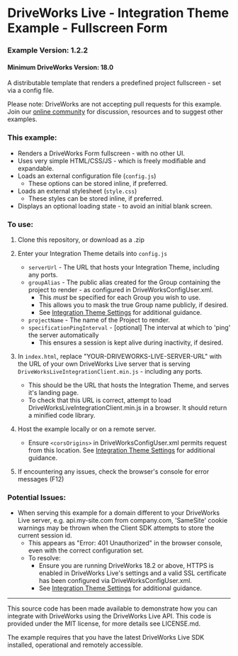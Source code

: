 # DriveWorks Live - Integration Theme Example - Fullscreen Form
### Example Version: 1.2.2
#### Minimum DriveWorks Version: 18.0

A distributable template that renders a predefined project fullscreen - set via a config file.

Please note: DriveWorks are not accepting pull requests for this example.  
Join our [online community](https://my.driveworks.co.uk) for discussion, resources and to suggest other examples.

### This example:
- Renders a DriveWorks Form fullscreen - with no other UI.
- Uses very simple HTML/CSS/JS - which is freely modifiable and expandable.
- Loads an external configuration file (`config.js`)
    - These options can be stored inline, if preferred.
- Loads an external stylesheet (`style.css`)
    - These styles can be stored inline, if preferred.
- Displays an optional loading state - to avoid an initial blank screen.

### To use:
1. Clone this repository, or download as a .zip

2. Enter your Integration Theme details into `config.js`
    * `serverUrl` - The URL that hosts your Integration Theme, including any ports.
    * `groupAlias` - The public alias created for the Group containing the project to render - as configured in DriveWorksConfigUser.xml.
        * This *must* be specified for each Group you wish to use.
        * This allows you to mask the true Group name publicly, if desired.
        * See [Integration Theme Settings](https://docs.driveworkspro.com/Topic/IntegrationThemeSettings) for additional guidance.
    * `projectName` - The name of the Project to render.
    * `specificationPingInterval` - [optional] The interval at which to 'ping' the server automatically
        * This ensures a session is kept alive during inactivity, if desired.

3. In `index.html`, replace "YOUR-DRIVEWORKS-LIVE-SERVER-URL" with the URL of your own DriveWorks Live server that is serving `DriveWorksLiveIntegrationClient.min.js` - including any ports.
    * This should be the URL that hosts the Integration Theme, and serves it's landing page.
    * To check that this URL is correct, attempt to load DriveWorksLiveIntegrationClient.min.js in a browser. It should return a minified code library.

4. Host the example locally or on a remote server.
    * Ensure `<corsOrigins>` in DriveWorksConfigUser.xml permits request from this location.
    See [Integration Theme Settings](https://docs.driveworkspro.com/Topic/IntegrationThemeSettings) for additional guidance.

5. If encountering any issues, check the browser's console for error messages (F12)

### Potential Issues:
* When serving this example for a domain different to your DriveWorks Live server, e.g. api.my-site.com from company.com, 'SameSite' cookie warnings may be thrown when the Client SDK attempts to store the current session id.
    * This appears as "Error: 401 Unauthorized" in the browser console, even with the correct configuration set. 
    * To resolve:
        * Ensure you are running DriveWorks 18.2 or above, HTTPS is enabled in DriveWorks Live's settings and a valid SSL certificate has been configured via DriveWorksConfigUser.xml.
        * See [Integration Theme Settings](https://docs.driveworkspro.com/Topic/IntegrationThemeSettings) for additional guidance.

---

This source code has been made available to demonstrate how you can integrate with DriveWorks using the DriveWorks Live API.
This code is provided under the MIT license, for more details see LICENSE.md.

The example requires that you have the latest DriveWorks Live SDK installed, operational and remotely accessible.
